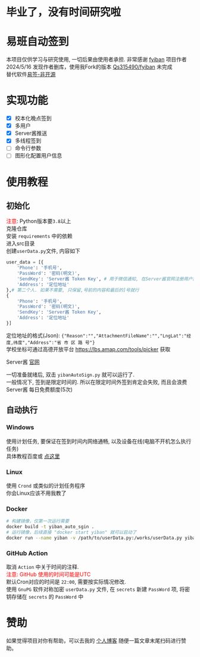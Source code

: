# 毕业了，没有时间研究啦
# 易班自动签到
本项目仅供学习与研究使用, 一切后果由使用者承担.
非常感谢 [fyiban](https://github.com/Sricor/yiban/) 项目作者  
2024/5/16 发现作者删库，使用我Fork的版本 [Qs315490/fyiban](https://github.com/Qs315490/fyiban) 未完成  
替代软件[易签-非开源](https://github.com/2117516450/yiban-signin)

# 实现功能
- [x] 校本化晚点签到
- [x] 多用户
- [x] Server酱推送
- [x] 多线程签到
- [ ] 命令行参数
- [ ] 图形化配置用户信息

# 使用教程
## 初始化
<font color=red>注意</font>: Python版本要`3.8`以上  
克隆仓库  
安装 `requirements` 中的依赖  
进入src目录  
创建`userData.py`文件, 内容如下
```python
user_data = [{
	'Phone': '手机号',
	'PassWord': '密码(明文)',
	'SendKey': 'Server酱 Token Key', # 用于微信通知, 在Server酱官网注册用户获取
	'Address': '定位地址' 
},# 第二个人. 如果不需要, 只保留,号前的内容和最后的]号就行
{
	'Phone': '手机号',
	'PassWord': '密码(明文)',
	'SendKey': 'Server酱 Token Key',
	'Address': '定位地址' 
}]
```
定位地址的格式(Json): `{"Reason":"","AttachmentFileName":"","LngLat":"经度,纬度","Address":"省 市 区 路 号"}`  
学校坐标可通过高德开放平台 https://lbs.amap.com/tools/picker 获取

Server酱 [官网](https://sct.ftqq.com/)

一切准备就绪后, 双击 `yibanAutoSign.py` 就可以运行了.  
一般情况下, 签到是限定时间的. 所以在限定时间外签到肯定会失败, 而且会浪费 Server酱 每日免费额度(5次)

## 自动执行
### Windows
使用计划任务, 要保证在签到时间内网络通畅, 以及设备在线(电脑不开机怎么执行任务)  
具体教程百度或 [点这里](https://topbook.cc/overview?selectedArticle=1383&title=%E4%BD%BF%E7%94%A8%E8%AE%A1%E5%88%92%E4%BB%BB%E5%8A%A1%E7%A8%8B%E5%BA%8F%EF%BC%8C%E8%AE%A9%20Windows%20%E8%87%AA%E5%8A%A8%E5%B7%A5%E4%BD%9C%E3%80%82)

### Linux
使用 `Crond` 或类似的计划任务程序  
你会Linux应该不用我教了

### Docker
```sh
# 构建镜像，仅第一次运行需要
docker build -t yiban_auto_sgin .
# 运行镜像，后续直接 "docker start yiban" 就可以启动了
docker run --name yiban -v /path/to/userData.py:/works/userData.py yiban_auto_sgin
```

### GitHub Action
取消 `Action` 中关于时间的注释.  
<font color='red'>注意: GitHub 使用的时间可能是UTC</font>  
默认Cron对应的时间是 `22:00`, 需要按实际情况修改.  
使用 `GnuPG` 软件对称加密 `userData.py` 文件, 在 `secrets` 新建 `PassWord` 项, 将密钥存储在 `secrets` 的 `PassWord` 中

# 赞助
如果觉得项目对你有帮助，可以去我的 [个人博客](https://315490.xyz) 随便一篇文章末尾扫码进行赞助。
